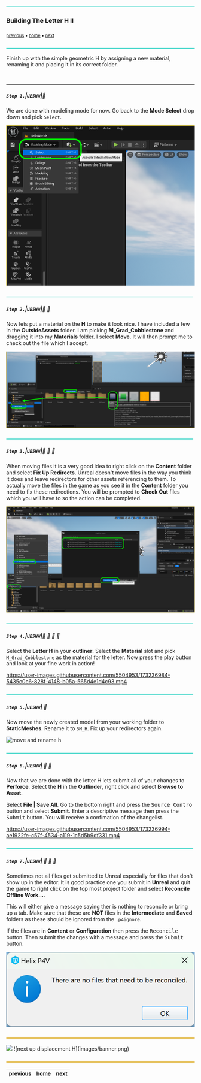 ![](../images/line3.png)

### Building The Letter H II

<sub>[previous](../building-h/README.md#user-content-building-the-letter-h) • [home](../README.md#user-content-ue4-hello-world) • [next](../displacement-h/README.md#user-content-displacment-h)</sub>

![](../images/line3.png)

Finish up with the simple geometric H by assigning a new material, renaming it and placing it in its correct folder.

<br>

---


##### `Step 1.`\|`UE5HW`|:small_blue_diamond:

We are done with modeling mode for now.  Go back to the **Mode Select** drop down and pick `Select`.

![return to select mode](images/goBackToSelect.png)

![](../images/line2.png)

##### `Step 2.`\|`UE5HW`|:small_blue_diamond: :small_blue_diamond: 

Now lets put a material on the **H** to make it look nice.  I have included a few in the **OutsideAssets** folder.  I am picking **M_Grad_Cobblestone** and dragging it into my **Materials** folder.  I select **Move**.  It will then prompt me to check out the file which I accept.

![checkout and move m_grad_cobblestone to materials folder](images/dragCheckout.png)

![](../images/line2.png)

##### `Step 3.`\|`UE5HW`|:small_blue_diamond: :small_blue_diamond: :small_blue_diamond:

When moving files it is a very good idea to right click on the **Content** folder and select **Fix Up Redirects**.  Unreal doesn't move files in the way you think it does and leave redirectors for other assets referencing to them.  To actually move the files in the game as you see it in the **Content** folder you need to fix these redirections.  You will be prompted to **Check Out** files which you will have to so the action can be completed.

![fix up redirectors](images/FixUpRedirects.png)

![](../images/line2.png)

##### `Step 4.`\|`UE5HW`|:small_blue_diamond: :small_blue_diamond: :small_blue_diamond: :small_blue_diamond:

Select the **Letter H** in your **outliner**.  Select the **Material** slot and pick `M_Grad_Cobblestone` as the material for the letter.  Now press the play button and look at your fine work in action! 

https://user-images.githubusercontent.com/5504953/173236984-5435c0c6-828f-4148-b05a-565d4e1d4c93.mp4

![](../images/line2.png)

##### `Step 5.`\|`UE5HW`| :small_orange_diamond:

Now move the newly created model from your working folder to **StaticMeshes**.  Rename it to `SM_H`. Fix up your redirectors again.

![move and rename h](images/MoveRenameH.png)

![](../images/line2.png)

##### `Step 6.`\|`UE5HW`| :small_orange_diamond: :small_blue_diamond:

Now that we are done with the letter H lets submit all of your changes to **Perforce**.  Select the **H** in the **Outlinder**, right click and select **Browse to Asset**.

Select **File | Save All**. Go to the bottom right and press the <kbd>Source Contro</kbd> button and select **Submit**.  Enter a descriptive message then press the <kbd>Submit</kbd> button. You will receive a confimation of the changelist.   

https://user-images.githubusercontent.com/5504953/173236994-ae1922fe-c57f-4534-a119-1c5d5b9df331.mp4


![](../images/line2.png)

##### `Step 7.`\|`UE5HW`| :small_orange_diamond: :small_blue_diamond: :small_blue_diamond:

Sometimes not all files get submitted to Unreal especially for files that don't show up in the editor.  It is good practice one you submit in **Unreal** and quit the game to right click on the top most project folder and select **Reconcile Offline Work...**.

This will either give a message saying ther is nothing to reconcile or bring up a tab.  Make sure that these are **NOT** files in the **Intermediate** and **Saved** folders as these should be ignored from the `.p4ignore`.

If the files are in **Content** or **Configuration** then press the <kbd>Reconcile</kbd> button.  Then submit the changes with a message and press the <kbd>Submit</kbd> button.

![fnothing to reconcile](images/nothingToReconcile.png)

![](../images/line.png)

<img src="https://via.placeholder.com/1000x100/45D7CA/000000/?text=Next Up - Displacement H">
![next up displacement H](images/banner.png)

![](../images/line.png)

| [previous](../building-h/README.md#user-content-building-the-letter-h)| [home](../README.md#user-content-ue4-hello-world) | [next](../displacement-h/README.md#user-content-displacment-h)|
|---|---|---|
